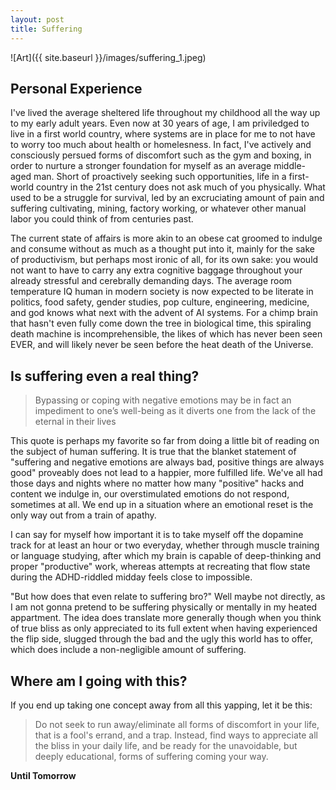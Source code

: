 ```yaml
---
layout: post
title: Suffering
---
```


![Art]({{ site.baseurl }}/images/suffering_1.jpeg)

## Personal Experience

I've lived the average sheltered life throughout my childhood all the way up to my early adult years. Even now at 30 years of age, I am priviledged to live in a first world country, where systems are in place for me to not have to worry too much about health or homelesness. In fact, I've actively and consciously persued forms of discomfort such as the gym and boxing, in order to nurture a stronger foundation for myself as an average middle-aged man. Short of proactively seeking such opportunities, life in a first-world country in the 21st century does not ask much of you physically. What used to be a struggle for survival, led by an excruciating amount of pain and suffering cultivating, mining, factory working, or whatever other manual labor you could think of from centuries past.

The current state of affairs is more akin to an obese cat groomed to indulge and consume without as much as a thought put into it, mainly for the sake of productivism, but perhaps most ironic of all, for its own sake: you would not want to have to carry any extra cognitive baggage throughout your already stressful and cerebrally demanding days. The average room temperature IQ human in modern society is now expected to be literate in politics, food safety, gender studies, pop culture, engineering, medicine, and god knows what next with the advent of AI systems. For a chimp brain that hasn't even fully come down the tree in biological time, this spiraling death machine is incomprehensible, the likes of which has never been seen EVER, and will likely never be seen before the heat death of the Universe.

## Is suffering even a real thing?

> Bypassing or coping with negative emotions may be in fact an impediment to one’s well-being as it diverts one from the lack of the eternal in their lives

This quote is perhaps my favorite so far from doing a little bit of reading on the subject of human suffering. It is true that the blanket statement of "suffering and negative emotions are always bad, positive things are always good" proveably does not lead to a happier, more fulfilled life. We've all had those days and nights where no matter how many "positive" hacks and content we indulge in, our overstimulated emotions do not respond, sometimes at all. We end up in a situation where an emotional reset is the only way out from a train of apathy.

I can say for myself how important it is to take myself off the dopamine track for at least an hour or two everyday, whether through muscle training or language studying, after which my brain is capable of deep-thinking and proper "productive" work, whereas attempts at recreating that flow state during the ADHD-riddled midday feels close to impossible.

"But how does that even relate to suffering bro?" Well maybe not directly, as I am not gonna pretend to be suffering physically or mentally in my heated appartment. The idea does translate more generally though when you think of true bliss as only appreciated to its full extent when having experienced the flip side, slugged through the bad and the ugly this world has to offer, which does include a non-negligible amount of suffering.

## Where am I going with this?

If you end up taking one concept away from all this yapping, let it be this: 

> Do not seek to run away/eliminate all forms of discomfort in your life, that is a fool's errand, and a trap. Instead, find ways to appreciate all the bliss in your daily life, and be ready for the unavoidable, but deeply educational, forms of suffering coming your way.


__Until Tomorrow__